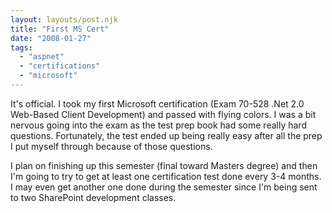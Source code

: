 ```yaml
---
layout: layouts/post.njk
title: "First MS Cert"
date: "2008-01-27"
tags: 
  - "aspnet"
  - "certifications"
  - "microsoft"
---
```


It's official. I took my first Microsoft certification (Exam 70-528 .Net 2.0 Web-Based Client Development) and passed with flying colors. I was a bit nervous going into the exam as the test prep book had some really hard questions. Fortunately, the test ended up being really easy after all the prep I put myself through because of those questions.

I plan on finishing up this semester (final toward Masters degree) and then I'm going to try to get at least one certification test done every 3-4 months. I may even get another one done during the semester since I'm being sent to two SharePoint development classes.
